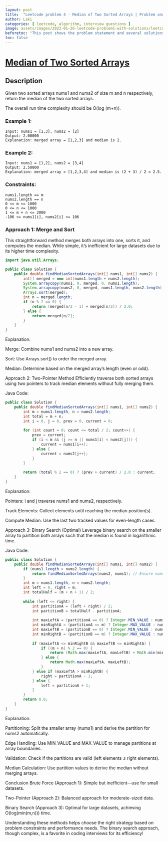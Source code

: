 ```yaml
---
layout: post
title:  "Leetcode problem 4 - Median of Two Sorted Arrays | Problem and solution"
author: Laki
categories: [ leetcode, algorithm, interview questions ]
image: assets/images/2023-01-26-leetcode-problem1-with-solutions/leetcode_meme1.png
beforetoc: "This post shows the problem statement and several solutions for leetcode Median of Two Sorted Arrays problem"
toc: false
---
```


# [Median of Two Sorted Arrays](https://leetcode.com/problems/median-of-two-sorted-arrays/)

## Description

Given two sorted arrays nums1 and nums2 of size m and n respectively, return the median of the two sorted arrays.

The overall run time complexity should be O(log (m+n)).

### Example 1:
```
Input: nums1 = [1,3], nums2 = [2]
Output: 2.00000
Explanation: merged array = [1,2,3] and median is 2.
```
### Example 2:
```
Input: nums1 = [1,2], nums2 = [3,4]
Output: 2.50000
Explanation: merged array = [1,2,3,4] and median is (2 + 3) / 2 = 2.5.
```
### Constraints:
```
nums1.length == m
nums2.length == n
0 <= m <= 1000
0 <= n <= 1000
1 <= m + n <= 2000
-106 <= nums1[i], nums2[i] <= 106
```

### Approach 1: Merge and Sort
This straightforward method merges both arrays into one, sorts it, and computes the median. While simple, it’s inefficient for large datasets due to its higher time complexity.

```java
import java.util.Arrays;

public class Solution {
    public double findMedianSortedArrays(int[] nums1, int[] nums2) {
        int[] merged = new int[nums1.length + nums2.length];
        System.arraycopy(nums1, 0, merged, 0, nums1.length);
        System.arraycopy(nums2, 0, merged, nums1.length, nums2.length);
        Arrays.sort(merged);
        int n = merged.length;
        if (n % 2 == 0) {
            return (merged[n/2 - 1] + merged[n/2]) / 2.0;
        } else {
            return merged[n/2];
        }
    }
}
```
Explanation:

Merge: Combine nums1 and nums2 into a new array.

Sort: Use Arrays.sort() to order the merged array.

Median: Determine based on the merged array’s length (even or odd).

Approach 2: Two-Pointer Method
Efficiently traverse both sorted arrays using two pointers to track median elements without fully merging them.

Java Code:

```java
public class Solution {
    public double findMedianSortedArrays(int[] nums1, int[] nums2) {
        int m = nums1.length, n = nums2.length;
        int total = m + n;
        int i = 0, j = 0, prev = 0, current = 0;
        
        for (int count = 0; count <= total / 2; count++) {
            prev = current;
            if (i < m && (j >= n || nums1[i] < nums2[j])) {
                current = nums1[i++];
            } else {
                current = nums2[j++];
            }
        }
        
        return (total % 2 == 0) ? (prev + current) / 2.0 : current;
    }
}
```
Explanation:

Pointers: i and j traverse nums1 and nums2, respectively.

Track Elements: Collect elements until reaching the median position(s).

Compute Median: Use the last two tracked values for even-length cases.

Approach 3: Binary Search (Optimal)
Leverage binary search on the smaller array to partition both arrays such that the median is found in logarithmic time.

Java Code:

```java
public class Solution {
    public double findMedianSortedArrays(int[] nums1, int[] nums2) {
        if (nums1.length > nums2.length) {
            return findMedianSortedArrays(nums2, nums1); // Ensure nums1 is the shorter array
        }
        int m = nums1.length, n = nums2.length;
        int left = 0, right = m;
        int totalHalf = (m + n + 1) / 2;
        
        while (left <= right) {
            int partitionA = (left + right) / 2;
            int partitionB = totalHalf - partitionA;
            
            int maxLeftA = (partitionA == 0) ? Integer.MIN_VALUE : nums1[partitionA - 1];
            int minRightA = (partitionA == m) ? Integer.MAX_VALUE : nums1[partitionA];
            int maxLeftB = (partitionB == 0) ? Integer.MIN_VALUE : nums2[partitionB - 1];
            int minRightB = (partitionB == n) ? Integer.MAX_VALUE : nums2[partitionB];
            
            if (maxLeftA <= minRightB && maxLeftB <= minRightA) {
                if ((m + n) % 2 == 0) {
                    return (Math.max(maxLeftA, maxLeftB) + Math.min(minRightA, minRightB)) / 2.0;
                } else {
                    return Math.max(maxLeftA, maxLeftB);
                }
            } else if (maxLeftA > minRightB) {
                right = partitionA - 1;
            } else {
                left = partitionA + 1;
            }
        }
        return 0.0;
    }
}
```
Explanation:

Partitioning: Split the smaller array (nums1) and derive the partition for nums2 automatically.

Edge Handling: Use MIN_VALUE and MAX_VALUE to manage partitions at array boundaries.

Validation: Check if the partitions are valid (left elements ≤ right elements).

Median Calculation: Use partition values to derive the median without merging arrays.

Conclusion
Brute Force (Approach 1): Simple but inefficient—use for small datasets.

Two-Pointer (Approach 2): Balanced approach for moderate-sized data.

Binary Search (Approach 3): Optimal for large datasets, achieving O(log(min(m,n))) time.

Understanding these methods helps choose the right strategy based on problem constraints and performance needs. The binary search approach, though complex, is a favorite in coding interviews for its efficiency!
